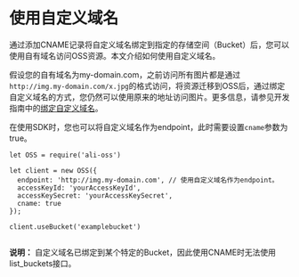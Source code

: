 # 使用自定义域名

通过添加CNAME记录将自定义域名绑定到指定的存储空间（Bucket）后，您可以使用自有域名访问OSS资源。本文介绍如何使用自定义域名。

假设您的自有域名为my-domain.com，之前访问所有图片都是通过`http://img.my-domain.com/x.jpg`的格式访问，将资源迁移到OSS后，通过绑定自定义域名的方式，您仍然可以使用原来的地址访问图片。更多信息，请参见开发指南中的[绑定自定义域名](/cn.zh-CN/开发指南/存储空间（Bucket）/绑定自定义域名.md)。

在使用SDK时，您也可以将自定义域名作为endpoint，此时需要设置`cname`参数为true。

```
let OSS = require('ali-oss')

let client = new OSS({
  endpoint: 'http://img.my-domain.com', // 使用自定义域名作为endpoint。
  accessKeyId: 'yourAccessKeyId',  
  accessKeySecret: 'yourAccessKeySecret',
  cname: true
});

client.useBucket('examplebucket')
        
```

**说明：** 自定义域名已绑定到某个特定的Bucket，因此使用CNAME时无法使用list\_buckets接口。

